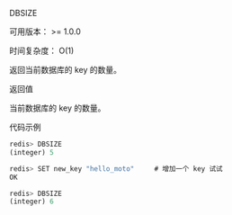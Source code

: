 DBSIZE

可用版本： >= 1.0.0

时间复杂度： O(1)

返回当前数据库的 key 的数量。

返回值

当前数据库的 key 的数量。

代码示例

```javascript
redis> DBSIZE
(integer) 5

redis> SET new_key "hello_moto"     # 增加一个 key 试试
OK

redis> DBSIZE
(integer) 6
```


